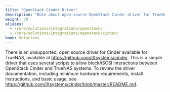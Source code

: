 ```yaml
---
title: "OpenStack Cinder Driver"
description: "Note about open source OpenStack Cinder driver for TrueNAS CORE."
weight: 30
aliases:
  - /core/solutions/integrations/openstack/
  - /core/solutions/integrations/openstack/cinder/
book: Solutions
---
```


There is an unsupported, open source driver for Cinder available for TrueNAS, available at https://github.com/iXsystems/cinder.
This is a simple driver that uses several scripts to allow block/iSCSI interactions between OpenStack Cinder and TrueNAS systems.
To review the driver documentation, including minimum hardware requirements, install instructions, and basic usage, see https://github.com/iXsystems/cinder/blob/master/README.md.
